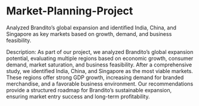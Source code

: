 # Market-Planning-Project
Analyzed Brandito’s global expansion and identified India, China, and Singapore as key markets based on growth, demand, and business feasibility.

Description:
As part of our project, we analyzed Brandito’s global expansion potential, evaluating multiple regions based on economic growth, consumer demand, market saturation, and business feasibility. After a comprehensive study, we identified India, China, and Singapore as the most viable markets. These regions offer strong GDP growth, increasing demand for branded merchandise, and a favorable business environment. Our recommendations provide a structured roadmap for Brandito’s sustainable expansion, ensuring market entry success and long-term profitability.
